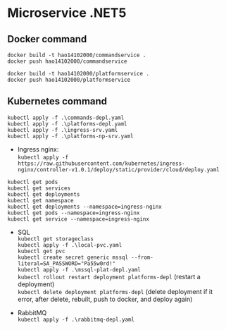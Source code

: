 # Microservice .NET5

## Docker command
`docker build -t hao14102000/commandservice .`  
`docker push hao14102000/commandservice`  

`docker build -t hao14102000/platformservice .`  
`docker push hao14102000/platformservice`  

## Kubernetes command
`kubectl apply -f .\commands-depl.yaml`  
`kubectl apply -f .\platforms-depl.yaml`  
`kubectl apply -f .\ingress-srv.yaml`  
`kubectl apply -f .\platforms-np-srv.yaml`  
- Ingress nginx:  
`kubectl apply -f https://raw.githubusercontent.com/kubernetes/ingress-nginx/controller-v1.0.1/deploy/static/provider/cloud/deploy.yaml`

`kubectl get pods`  
`kubectl get services`  
`kubectl get deployments`  
`kubectl get namespace`  
`kubectl get deployments --namespace=ingress-nginx`  
`kubectl get pods --namespace=ingress-nginx`  
`kubectl get service --namespace=ingress-nginx`  


- SQL  
`kubectl get storageclass`  
`kubectl apply -f .\local-pvc.yaml`  
`kubectl get pvc`  
`kubectl create secret generic mssql --from-literal=SA_PASSWORD="Pa55w0rd!"`  
`kubectl apply -f .\mssql-plat-depl.yaml`  
`kubectl rollout restart deployment platforms-depl` (restart a deployment)  
`kubectl delete deployment platforms-depl` (delete deployment if it error, after delete, rebuilt, push to docker, and deploy again)

- RabbitMQ   
`kubectl apply -f .\rabbitmq-depl.yaml`  